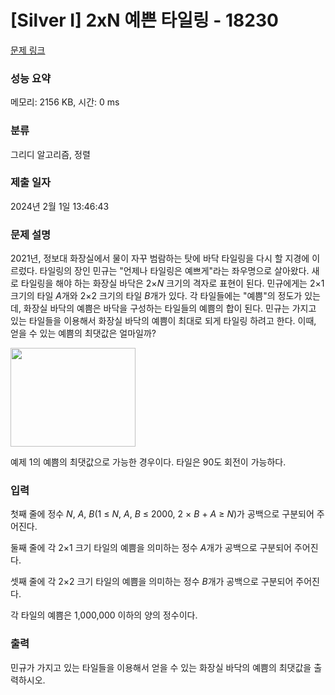 # [Silver I] 2xN 예쁜 타일링 - 18230 

[문제 링크](https://www.acmicpc.net/problem/18230) 

### 성능 요약

메모리: 2156 KB, 시간: 0 ms

### 분류

그리디 알고리즘, 정렬

### 제출 일자

2024년 2월 1일 13:46:43

### 문제 설명

<p>2021년, 정보대 화장실에서 물이 자꾸 범람하는 탓에 바닥 타일링을 다시 할 지경에 이르렀다. 타일링의 장인 민규는 "언제나 타일링은 예쁘게"라는 좌우명으로 살아왔다. 새로 타일링을 해야 하는 화장실 바닥은 2×<em>N</em> 크기의 격자로 표현이 된다. 민규에게는 2×1 크기의 타일 <em>A</em>개와 2×2 크기의 타일 <em>B</em>개가 있다. 각 타일들에는 "예쁨"의 정도가 있는데, 화장실 바닥의 예쁨은 바닥을 구성하는 타일들의 예쁨의 합이 된다. 민규는 가지고 있는 타일들을 이용해서 화장실 바닥의 예쁨이 최대로 되게 타일링 하려고 한다. 이때, 얻을 수 있는 예쁨의 최댓값은 얼마일까?</p>

<p><img alt="" src="https://upload.acmicpc.net/eb53244b-f29a-4355-bce8-2104ad592baa/-/preview/" style="height: 158px; width: 200px;"></p>

<p>예제 1의 예쁨의 최댓값으로 가능한 경우이다. 타일은 90도 회전이 가능하다.</p>

### 입력 

 <p>첫째 줄에 정수 <em>N</em>, <em>A</em>, <em>B</em>(1 ≤ <em>N</em>, <em>A</em>, <em>B</em> ≤ 2000, 2 × <em>B </em>+<em> A</em> ≥ <em>N</em>)가 공백으로 구분되어 주어진다.</p>

<p>둘째 줄에 각 2×1 크기 타일의 예쁨을 의미하는 정수 <em>A</em>개가 공백으로 구분되어 주어진다.</p>

<p>셋째 줄에 각 2×2 크기 타일의 예쁨을 의미하는 정수 <em>B</em>개가 공백으로 구분되어 주어진다.</p>

<p>각 타일의 예쁨은 1,000,000 이하의 양의 정수이다.</p>

### 출력 

 <p>민규가 가지고 있는 타일들을 이용해서 얻을 수 있는 화장실 바닥의 예쁨의 최댓값을 출력하시오.</p>


